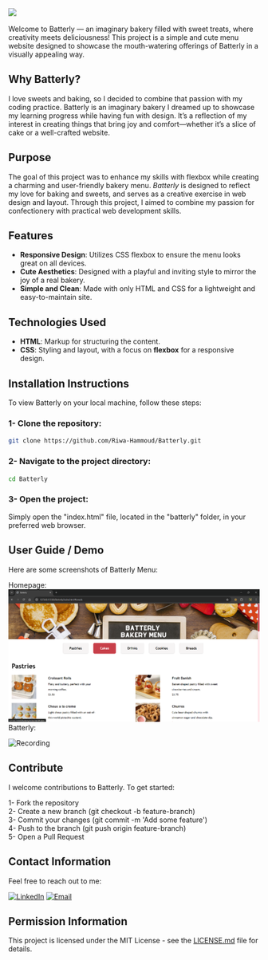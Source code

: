 <img src="https://github.com/Riwa-Hammoud/Batterly/blob/main/images/Batterly.png">
<p> Welcome to Batterly — an imaginary bakery filled with sweet treats, where creativity meets deliciousness! This project is a simple and cute menu website designed to showcase the mouth-watering offerings of Batterly in a visually appealing way.</p>

<h2>Why Batterly?</h2>
<p>I love sweets and baking, so I decided to combine that passion with my coding practice. Batterly is an imaginary bakery I dreamed up to showcase my learning progress while having fun with design. It’s a reflection of my interest in creating things that bring joy and comfort—whether it’s a slice of cake or a well-crafted website. </p>

<h2>Purpose</h2>

<p>The goal of this project was to enhance my skills with flexbox while creating a charming and user-friendly bakery menu. <i>Batterly</i> is designed to reflect my love for baking and sweets, and serves as a creative exercise in web design and layout. Through this project, I aimed to combine my passion for confectionery with practical web development skills.</p>


<h2>Features</h2>

- **Responsive Design**: Utilizes CSS flexbox to ensure the menu looks great on all devices.
- **Cute Aesthetics**: Designed with a playful and inviting style to mirror the joy of a real bakery.
- **Simple and Clean**: Made with only HTML and CSS for a lightweight and easy-to-maintain site.


<h2>Technologies Used</h2>

- **HTML**: Markup for structuring the content.
- **CSS**: Styling and layout, with a focus on **flexbox** for a responsive design.

<h2>Installation Instructions</h2>
<p>To view Batterly on your local machine, follow these steps: </p>

<h3>1- Clone the repository:</h3>

```bash
git clone https://github.com/Riwa-Hammoud/Batterly.git
 ```

<h3>2- Navigate to the project directory:</h3>

```bash
cd Batterly
 ```

<h3>3- Open the project:</h3>
<p>Simply open the "index.html" file, located in the "batterly" folder, in your preferred web browser.</p>

<h2>User Guide / Demo</h2>
<p>Here are some screenshots of Batterly Menu:</p>
<p>Homepage: <img src="https://github.com/Riwa-Hammoud/Batterly/blob/main/images/Batterly-homepage.png"><br>
Batterly: </p>

![Recording](https://github.com/Riwa-Hammoud/Batterly/blob/main/images/batterly.gif)


<h2>Contribute</h2>
<p>I welcome contributions to Batterly. To get started: <br>

1- Fork the repository <br>
2- Create a new branch (git checkout -b feature-branch) <br>
3- Commit your changes (git commit -m 'Add some feature') <br>
4- Push to the branch (git push origin feature-branch) <br>
5- Open a Pull Request
</p>

<h2>Contact Information</h2>
<p>Feel free to reach out to me: </p>

[![LinkedIn](https://img.shields.io/badge/-LinkedIn-blue?style=flat-square&logo=LinkedIn&logoColor=white)](https://www.linkedin.com/in/riwa-hammoud)
[![Email](https://img.shields.io/badge/-Email-red?style=flat-square&logo=Gmail&logoColor=white)](mailto:riwa.a.hammoud@gmail.com)

<h2>Permission Information</h2>
<p>This project is licensed under the MIT License - see the <a href="LICENSE">LICENSE.md</a> file for details.</p>
